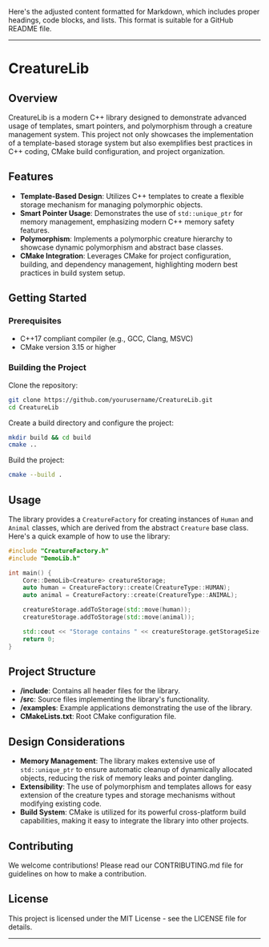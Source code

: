 Here's the adjusted content formatted for Markdown, which includes proper headings, code blocks, and lists. This format is suitable for a GitHub README file.

---

# CreatureLib

## Overview
CreatureLib is a modern C++ library designed to demonstrate advanced usage of templates, smart pointers, and polymorphism through a creature management system. This project not only showcases the implementation of a template-based storage system but also exemplifies best practices in C++ coding, CMake build configuration, and project organization.

## Features
- **Template-Based Design**: Utilizes C++ templates to create a flexible storage mechanism for managing polymorphic objects.
- **Smart Pointer Usage**: Demonstrates the use of `std::unique_ptr` for memory management, emphasizing modern C++ memory safety features.
- **Polymorphism**: Implements a polymorphic creature hierarchy to showcase dynamic polymorphism and abstract base classes.
- **CMake Integration**: Leverages CMake for project configuration, building, and dependency management, highlighting modern best practices in build system setup.

## Getting Started
### Prerequisites
- C++17 compliant compiler (e.g., GCC, Clang, MSVC)
- CMake version 3.15 or higher

### Building the Project
Clone the repository:
```bash
git clone https://github.com/yourusername/CreatureLib.git
cd CreatureLib
```

Create a build directory and configure the project:
```bash
mkdir build && cd build
cmake ..
```

Build the project:
```bash
cmake --build .
```

## Usage
The library provides a `CreatureFactory` for creating instances of `Human` and `Animal` classes, which are derived from the abstract `Creature` base class. Here's a quick example of how to use the library:

```cpp
#include "CreatureFactory.h"
#include "DemoLib.h"

int main() {
    Core::DemoLib<Creature> creatureStorage;
    auto human = CreatureFactory::create(CreatureType::HUMAN);
    auto animal = CreatureFactory::create(CreatureType::ANIMAL);

    creatureStorage.addToStorage(std::move(human));
    creatureStorage.addToStorage(std::move(animal));

    std::cout << "Storage contains " << creatureStorage.getStorageSize() << " creatures.\n";
    return 0;
}
```

## Project Structure
- **/include**: Contains all header files for the library.
- **/src**: Source files implementing the library's functionality.
- **/examples**: Example applications demonstrating the use of the library.
- **CMakeLists.txt**: Root CMake configuration file.

## Design Considerations
- **Memory Management**: The library makes extensive use of `std::unique_ptr` to ensure automatic cleanup of dynamically allocated objects, reducing the risk of memory leaks and pointer dangling.
- **Extensibility**: The use of polymorphism and templates allows for easy extension of the creature types and storage mechanisms without modifying existing code.
- **Build System**: CMake is utilized for its powerful cross-platform build capabilities, making it easy to integrate the library into other projects.

## Contributing
We welcome contributions! Please read our CONTRIBUTING.md file for guidelines on how to make a contribution.

## License
This project is licensed under the MIT License - see the LICENSE file for details.

---
